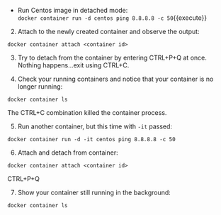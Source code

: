 - Run Centos image in detached mode:  
`docker container run -d centos ping 8.8.8.8 -c 50`{{execute}}

2. Attach to the newly created container and observe the output:

```
docker container attach <container id>
```
	
3. Try to detach from the container by entering CTRL+P+Q at once. 
Nothing happens...exit using CTRL+C.

4. Check your running containers and notice that your container is no longer running:

```
docker container ls
```
The CTRL+C combination killed the container process.

5. Run another container, but this time with `-it` passed:

```
docker container run -d -it centos ping 8.8.8.8 -c 50
```

6. Attach and detach from container:

```
docker container attach <container id>
```
CTRL+P+Q

7. Show your container still running in the background:

```
docker container ls
```